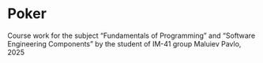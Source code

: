 # Poker
Course work for the subject “Fundamentals of Programming” and “Software Engineering Components” 
by the student of IM-41 group Maluiev Pavlo, 2025
